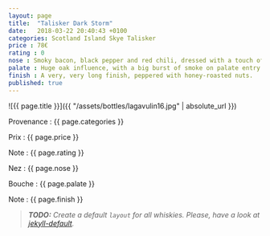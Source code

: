 ```yaml
---
layout: page
title:  "Talisker Dark Storm"
date:   2018-03-22 20:40:43 +0100
categories: Scotland Island Skye Talisker
price : 78€
rating : 0
nose : Smoky bacon, black pepper and red chili, dressed with a touch of orchard fruit and golden malt.
palate : Huge oak influence, with a big burst of smoke on palate entry. Beyond that, though, you find red fruit, citrus and fresh honey.
finish : A very, very long finish, peppered with honey-roasted nuts.
published: true
---
```


![{{ page.title }}]({{ "/assets/bottles/lagavulin16.jpg" | absolute_url }})

Provenance :
{{ page.categories }}

Prix :
{{ page.price }}

Note :
{{ page.rating }}

Nez :
{{ page.nose }}

Bouche :
{{ page.palate }}

Note :
{{ page.finish }}

> _**TODO:** Create a default `layout` for all whiskies. Please, have a look at [jekyll-default]._

[jekyll-default]: https://jekyllrb.com/docs/configuration/#default-configuration
